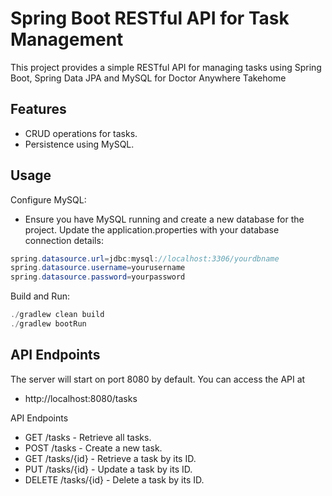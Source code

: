 # Spring Boot RESTful API for Task Management

This project provides a simple RESTful API for managing tasks using Spring Boot, Spring Data JPA and MySQL for Doctor Anywhere Takehome

## Features

- CRUD operations for tasks.
- Persistence using MySQL.


## Usage


Configure MySQL:
- Ensure you have MySQL running and create a new database for the project. Update the application.properties with your database connection details:
```java
spring.datasource.url=jdbc:mysql://localhost:3306/yourdbname
spring.datasource.username=yourusername
spring.datasource.password=yourpassword
```

Build and Run:
```java
./gradlew clean build
./gradlew bootRun
```

## API Endpoints

The server will start on port 8080 by default. You can access the API at 
- http://localhost:8080/tasks

API Endpoints
- GET /tasks - Retrieve all tasks.
- POST /tasks - Create a new task.
- GET /tasks/{id} - Retrieve a task by its ID.
- PUT /tasks/{id} - Update a task by its ID.
- DELETE /tasks/{id} - Delete a task by its ID.

